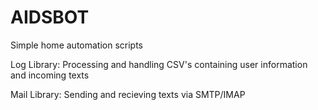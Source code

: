# AIDSBOT
Simple home automation scripts

Log Library: Processing and handling CSV's containing user information and incoming texts


Mail Library: Sending and recieving texts via SMTP/IMAP
